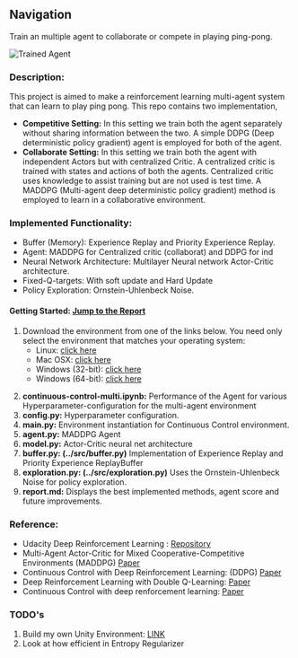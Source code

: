 [//]: # (Image References)

[image1]: https://user-images.githubusercontent.com/10624937/42135623-e770e354-7d12-11e8-998d-29fc74429ca2.gif "Trained Agent"

Navigation
-----------

Train an multiple agent to collaborate or compete in playing ping-pong.  

![Trained Agent][image1]

### Description:
This project is aimed to make a reinforcement learning multi-agent system that can learn to play ping pong. This repo contains two implementation, 
   * **Competitive Setting:** In this setting we train both the agent separately without sharing information between the two. A simple DDPG (Deep deterministic policy gradient) agent is employed for both of the agent.
   * **Collaborate Setting:** In this setting we train both the agent with independent Actors but with centralized Critic. A centralized critic is trained with states and actions of both the agents. Centralized critic uses knowledge to assist training but are not used is test time. A MADDPG (Multi-agent deep deterministic policy gradient) method is employed to learn in a collaborative environment.
   
### Implemented Functionality:
   * Buffer (Memory): Experience Replay and Priority Experience Replay.
   * Agent: MADDPG for Centralized critic (collaborat) and DDPG for ind
   * Neural Network Architecture: Multilayer Neural network Actor-Critic architecture.
   * Fixed-Q-targets: With soft update and Hard Update 
   * Policy Exploration: Ornstein-Uhlenbeck Noise.
   
#### Getting Started: [Jump to the Report](https://github.com/Sardhendu/DeepRL/blob/master/src/collab_compete/REPORT.md)
1. Download the environment from one of the links below.  You need only select the environment that matches your operating system:
    - Linux: [click here](https://s3-us-west-1.amazonaws.com/udacity-drlnd/P3/Tennis/Tennis_Linux.zip)
    - Mac OSX: [click here](https://s3-us-west-1.amazonaws.com/udacity-drlnd/P3/Tennis/Tennis.app.zip)
    - Windows (32-bit): [click here](https://s3-us-west-1.amazonaws.com/udacity-drlnd/P3/Tennis/Tennis_Windows_x86.zip)
    - Windows (64-bit): [click here](https://s3-us-west-1.amazonaws.com/udacity-drlnd/P3/Tennis/Tennis_Windows_x86_64.zip)
   
2) **continuous-control-multi.ipynb:** Performance of the Agent for various Hyperparameter-configuration for the multi-agent environment  
3) **config.py:** Hyperparameter configuration. 
4) **main.py:** Environment instantiation for Continuous Control environment. 
5) **agent.py:** MADDPG Agent
6) **model.py:** Actor-Critic neural net architecture
7) **buffer.py: (../src/buffer.py)** Implementation of Experience Replay and Priority Experience ReplayBuffer
8) **exploration.py: (../src/exploration.py)** Uses the Ornstein-Uhlenbeck Noise for policy exploration.
9) **report.md:** Displays the best implemented methods, agent score and future improvements.  

 
### Reference:
* Udacity Deep Reinforcement Learning : [Repository](https://github.com/udacity/deep-reinforcement-learning)
* Multi-Agent Actor-Critic for Mixed Cooperative-Competitive Environments (MADDPG) [Paper](https://arxiv.org/pdf/1706.02275.pdf)
* Continuous Control with Deep Reinforcement Learning: (DDPG) [Paper](https://arxiv.org/pdf/1509.02971.pdf)
* Deep Reinforcement Learning with Double Q-Learning: [Paper](https://arxiv.org/pdf/1509.06461.pdf) 
* Continuous Control with deep renforcement learning: [Paper](https://arxiv.org/abs/1509.02971)




### TODO's
1. Build my own Unity Environment: [LINK](https://github.com/Unity-Technologies/ml-agents/blob/master/docs/Getting-Started-with-Balance-Ball.md)
3. Look at how efficient in Entropy Regularizer
